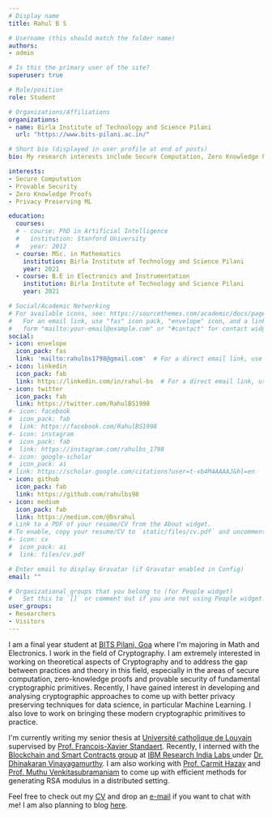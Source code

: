 ```yaml
---
# Display name
title: Rahul B S

# Username (this should match the folder name)
authors:
- admin

# Is this the primary user of the site?
superuser: true

# Role/position
role: Student

# Organizations/Affiliations
organizations:
- name: Birla Institute of Technology and Science Pilani
  url: "https://www.bits-pilani.ac.in/"

# Short bio (displayed in user profile at end of posts)
bio: My research interests include Secure Computation, Zero Knowledge Proofs and Privacy Preserving Machine Learning. 

interests:
- Secure Computation
- Provable Security
- Zero Knowledge Proofs
- Privacy Preserving ML

education:
  courses:
  # - course: PhD in Artificial Intelligence
  #   institution: Stanford University
  #   year: 2012
  - course: MSc. in Mathematics 
    institution: Birla Institute of Technology and Science Pilani
    year: 2021
  - course: B.E in Electronics and Instrumentation
    institution: Birla Institute of Technology and Science Pilani
    year: 2021 

# Social/Academic Networking
# For available icons, see: https://sourcethemes.com/academic/docs/page-builder/#icons
#   For an email link, use "fas" icon pack, "envelope" icon, and a link in the
#   form "mailto:your-email@example.com" or "#contact" for contact widget.
social:
- icon: envelope
  icon_pack: fas
  link: 'mailto:rahulbs1798@gmail.com'  # For a direct email link, use "mailto:test@example.org".
- icon: linkedin
  icon_pack: fab
  link: https://linkedin.com/in/rahul-bs  # For a direct email link, use "mailto:test@example.org".
- icon: twitter
  icon_pack: fab
  link: https://twitter.com/RahulBS1998
#- icon: facebook
#  icon_pack: fab
#  link: https://facebook.com/RahulBS1998
#- icon: instagram
#  icon_pack: fab
#  link: https://instagram.com/rahulbs_1798
#- icon: google-scholar
#  icon_pack: ai
# link: https://scholar.google.com/citations?user=t-xb4M4AAAAJ&hl=en
- icon: github
  icon_pack: fab
  link: https://github.com/rahulbs98
- icon: medium
  icon_pack: fab
  link: https://medium.com/@bsrahul
# Link to a PDF of your resume/CV from the About widget.
# To enable, copy your resume/CV to `static/files/cv.pdf` and uncomment the lines below.
#- icon: cv
#  icon_pack: ai
#  link: files/cv.pdf

# Enter email to display Gravatar (if Gravatar enabled in Config)
email: ""

# Organizational groups that you belong to (for People widget)
#   Set this to `[]` or comment out if you are not using People widget.
user_groups:
- Researchers
- Visitors
---
```


I am a final year student at <a href="https://bits-pilani.ac.in/">BITS Pilani, Goa</a> where I'm majoring in Math and Electronics. I work in the field of Cryptography. I am extremely interested in working on theoretical aspects of Cryptography and to address the gap between practices and theory in this field, especially in the areas of secure computation, zero-knowledge proofs and provable security of fundamental cryptographic primitives. Recently, I have gained interest in developing and analysing cryptographic approaches to come up with better privacy preserving techniques for data science, in particular Machine Learning. I also love to work on bringing these modern cryptographic primitives to practice.

I'm currently writing my senior thesis at <a href="https://uclouvain.be/">Université catholique de Louvain</a> supervised by <a href="https://perso.uclouvain.be/fstandae/">Prof. Francois-Xavier Standaert</a>. Recently, I interned with the <a href = "https://researcher.watson.ibm.com/researcher/view_group.php?id=7284">Blockchain and Smart Contracts group</a> at <a href ="https://researcher.watson.ibm.com/researcher/view_group.php?id=8069">IBM Research India Labs  </a> under <a href ="https://researcher.watson.ibm.com/researcher/view.php?person=in-dvinaya1">Dr. Dhinakaran Vinayagamurthy</a>. I am also working with <a href="https://www.eng.biu.ac.il/hazay/">Prof. Carmit Hazay</a> and <a href="https://www.cs.rochester.edu/u/muthuv/">Prof. Muthu Venkitasubramaniam</a> to come up with efficient methods for generating RSA modulus in a distributed setting.

Feel free to check out my <a href = "https://rahulbs98.github.io/files/cv.pdf">CV</a> and drop an <a href="mailto:rahulbs1798@gmail.com">e-mail</a> if you want to chat with me! I am also planning to blog <a href="https://medium.com/@bsrahul">here</a>. 